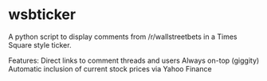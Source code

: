 # wsbticker
A python script to display comments from /r/wallstreetbets in a Times Square style ticker.

Features:
Direct links to comment threads and users
Always on-top (giggity)
Automatic inclusion of current stock prices via Yahoo Finance
